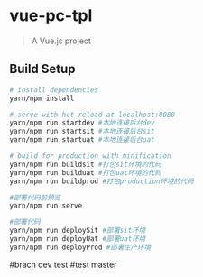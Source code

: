 # vue-pc-tpl

> A Vue.js project

## Build Setup

```bash
# install dependencies
yarn/npm install

# serve with hot reload at localhost:8080
yarn/npm run startdev #本地连接后台dev
yarn/npm run startsit #本地连接后台sit
yarn/npm run startuat #本地连接后台uat

# build for production with minification
yarn/npm run buildsit #打包sit环境的代码
yarn/npm run builduat #打包uat环境的代码
yarn/npm run buildprod #打包production环境的代码

#部署代码前预览
yarn/npm run serve

#部署代码
yarn/npm run deploySit #部署sit环境
yarn/npm run deployUat #部署uat环境
yarn/npm run deployProd #部署生产环境
```

#brach dev test
#test master
